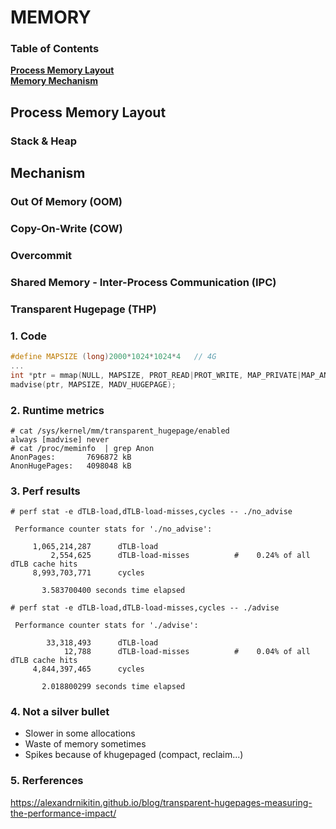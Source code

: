 # MEMORY


### Table of Contents
**[Process Memory Layout](#process-memory-layout)**<br>
**[Memory Mechanism](#memory-mechanism)**<br>

## Process Memory Layout
### Stack & Heap
## Mechanism
### Out Of Memory (OOM)
### Copy-On-Write (COW)
### Overcommit
### Shared Memory - Inter-Process Communication (IPC)
### Transparent Hugepage (THP)
### 1. Code
```C
#define MAPSIZE (long)2000*1024*1024*4   // 4G
...
int *ptr = mmap(NULL, MAPSIZE, PROT_READ|PROT_WRITE, MAP_PRIVATE|MAP_ANONYMOUS, -1, 0);
madvise(ptr, MAPSIZE, MADV_HUGEPAGE);
```
### 2. Runtime metrics
```console
# cat /sys/kernel/mm/transparent_hugepage/enabled
always [madvise] never
# cat /proc/meminfo  | grep Anon
AnonPages:       7696872 kB
AnonHugePages:   4098048 kB
```
### 3. Perf results
```console
# perf stat -e dTLB-load,dTLB-load-misses,cycles -- ./no_advise 

 Performance counter stats for './no_advise':

     1,065,214,287      dTLB-load                                                   
         2,554,625      dTLB-load-misses          #    0.24% of all dTLB cache hits 
     8,993,703,771      cycles                   

       3.583700400 seconds time elapsed

# perf stat -e dTLB-load,dTLB-load-misses,cycles -- ./advise 

 Performance counter stats for './advise':

        33,318,493      dTLB-load                                                   
            12,788      dTLB-load-misses          #    0.04% of all dTLB cache hits 
     4,844,397,465      cycles                   

       2.018800299 seconds time elapsed
```
### 4. Not a silver bullet
  * Slower in some allocations
  * Waste of memory sometimes
  * Spikes because of khugepaged (compact, reclaim...)

### 5. Rerferences
https://alexandrnikitin.github.io/blog/transparent-hugepages-measuring-the-performance-impact/
